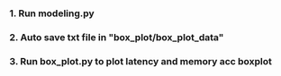 ### 1. Run modeling.py
### 2. Auto save txt file in "box_plot/box_plot_data"
### 3. Run box_plot.py to plot latency and memory acc boxplot